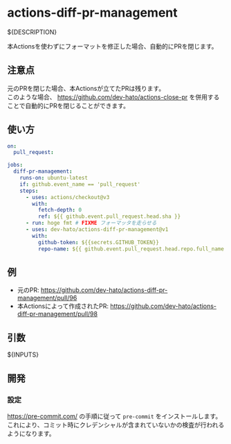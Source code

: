 # actions-diff-pr-management

${DESCRIPTION}

本Actionsを使わずにフォーマットを修正した場合、自動的にPRを閉じます。

## 注意点

元のPRを閉じた場合、本Actionsが立てたPRは残ります。  
このような場合、 <https://github.com/dev-hato/actions-close-pr> を併用することで自動的にPRを閉じることができます。

## 使い方

```yaml
on:
  pull_request:

jobs:
  diff-pr-management:
    runs-on: ubuntu-latest
    if: github.event_name == 'pull_request'
    steps:
      - uses: actions/checkout@v3
        with:
          fetch-depth: 0
          ref: ${{ github.event.pull_request.head.sha }}
      - run: hoge fmt # FIXME フォーマッタを走らせる
      - uses: dev-hato/actions-diff-pr-management@v1
        with:
          github-token: ${{secrets.GITHUB_TOKEN}}
          repo-name: ${{ github.event.pull_request.head.repo.full_name }}
```

## 例

* 元のPR: <https://github.com/dev-hato/actions-diff-pr-management/pull/96>
* 本Actionsによって作成されたPR: <https://github.com/dev-hato/actions-diff-pr-management/pull/98>

## 引数

${INPUTS}

## 開発

### 設定

<https://pre-commit.com/> の手順に従って `pre-commit` をインストールします。  
これにより、コミット時にクレデンシャルが含まれていないかの検査が行われるようになります。
